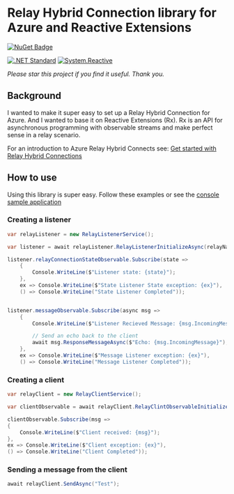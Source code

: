 # Relay Hybrid Connection library for Azure and Reactive Extensions
[![NuGet Badge](https://buildstats.info/nuget/RelayHybridConnRx.AzureSimpleHttpListener)](https://www.nuget.org/packages/RelayHybridConnRx.Azure)

[![.NET Standard](http://img.shields.io/badge/.NET_Standard-v2.0-green.svg)](https://docs.microsoft.com/en-us/dotnet/articles/standard/library)
[![System.Reactive](http://img.shields.io/badge/Rx-v4.1.2-ff69b4.svg)](http://reactivex.io/) 

*Please star this project if you find it useful. Thank you.*

## Background

I wanted to make it super easy to set up a Relay Hybrid Connection for Azure. And I wanted to base it on Reactive Extensions (Rx). Rx is an API for asynchronous programming with observable streams and make perfect sense in a relay scenario. 

For an introduction to Azure Relay Hybrid Connects see: [Get started with Relay Hybrid Connections](https://docs.microsoft.com/en-us/azure/service-bus-relay/relay-hybrid-connections-dotnet-get-started)

## How to use
Using this library is super easy. Follow these examples or see the [console sample application](https://github.com/1iveowl/RelayHybridConnRx.Azure/tree/master/src/test/ConsoleTest)

### Creating a listener

```cs
var relayListener = new RelayListenerService();

var listener = await relayListener.RelayListenerInitializeAsync(relayNameSpace, connectionName, keyName, key);

listener.relayConnectionStateObservable.Subscribe(state =>
    {
        Console.WriteLine($"Listener state: {state}");
    },
    ex => Console.WriteLine($"State Listener State exception: {ex}"),
    () => Console.WriteLine("State Listener Completed"));


listener.messageObservable.Subscribe(async msg =>
    {
        Console.WriteLine($"Listener Recieved Message: {msg.IncomingMessage}");

		// Send an echo back to the client
        await msg.ResponseMessageAsync($"Echo: {msg.IncomingMessage}");
    },
    ex => Console.WriteLine($"Message Listener exception: {ex}"),
    () => Console.WriteLine("Message Listener Completed"));
```

### Creating a client 

```cs
var relayClient = new RelayClientService();

var clientObservable = await relayClient.RelayClintObservableInitializeAsync(relayNameSpace, connectionName, keyName, key);

clientObservable.Subscribe(msg =>
{
    Console.WriteLine($"Client received: {msg}");
},
ex => Console.WriteLine($"Client exception: {ex}"),
() => Console.WriteLine("Client Completed"));

```

### Sending a message from the client
```cs
await relayClient.SendAsync("Test");
```

